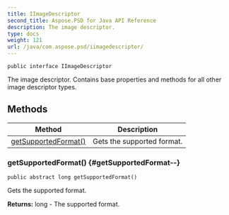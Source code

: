 ```yaml
---
title: IImageDescriptor
second_title: Aspose.PSD for Java API Reference
description: The image descriptor.
type: docs
weight: 121
url: /java/com.aspose.psd/iimagedescriptor/
---
```

```
public interface IImageDescriptor
```

The image descriptor. Contains base properties and methods for all other image descriptor types.
## Methods

| Method | Description |
| --- | --- |
| [getSupportedFormat()](#getSupportedFormat--) | Gets the supported format. |
### getSupportedFormat() {#getSupportedFormat--}
```
public abstract long getSupportedFormat()
```


Gets the supported format.

**Returns:**
long - The supported format.

